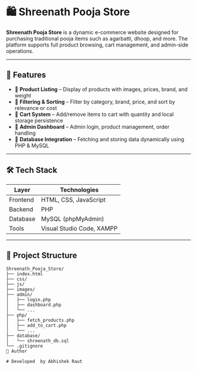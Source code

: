 # 🛍️ Shreenath Pooja Store

**Shreenath Pooja Store** is a dynamic e-commerce website designed for purchasing traditional pooja items such as agarbatti, dhoop, and more. The platform supports full product browsing, cart management, and admin-side operations.

---

## 🚀 Features

- 🔎 **Product Listing** – Display of products with images, prices, brand, and weight  
- 🧮 **Filtering & Sorting** – Filter by category, brand, price, and sort by relevance or cost  
- 🛒 **Cart System** – Add/remove items to cart with quantity and local storage persistence  
- 🔐 **Admin Dashboard** – Admin login, product management, order handling  
- 🔗 **Database Integration** – Fetching and storing data dynamically using PHP & MySQL  

---

## 🛠️ Tech Stack

| Layer       | Technologies                            |
|-------------|-----------------------------------------|
| Frontend    | HTML, CSS, JavaScript                   |
| Backend     | PHP                                     |
| Database    | MySQL (phpMyAdmin)                      |
| Tools       | Visual Studio Code, XAMPP               |

---

## 📁 Project Structure

```plaintext
Shreenath_Pooja_Store/
├── index.html
├── css/
├── js/
├── images/
├── admin/
│   ├── login.php
│   ├── dashboard.php
│   └── ...
├── php/
│   ├── fetch_products.php
│   ├── add_to_cart.php
│   └── ...
├── database/
│   └── shreenath_db.sql
└── .gitignore
👤 Author

# Developed  by Abhishek Raut

